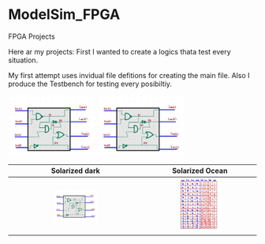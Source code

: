 # ModelSim_FPGA
FPGA Projects

Here ar my projects:
First I wanted to create a logics thata test every situation.

My first attempt uses invidual file defitions for creating the main file. Also I produce the Testbench
for testing every posibiltiy.


 <img src="https://github.com/EdwinMarteZorrilla/ModelSim_FPGA/blob/main/img/circuit.jpg" width=35% height=35%>   <img src="https://github.com/EdwinMarteZorrilla/ModelSim_FPGA/blob/main/img/circuit.jpg" width=35% height=35%>

Solarized dark             |  Solarized Ocean
:-------------------------:|:-------------------------:
<img src="https://github.com/EdwinMarteZorrilla/ModelSim_FPGA/blob/main/img/circuit.jpg" width=35% height=35%>  |  <img src="https://github.com/EdwinMarteZorrilla/ModelSim_FPGA/blob/main/img/table.jpg" width=40% height=40%>

